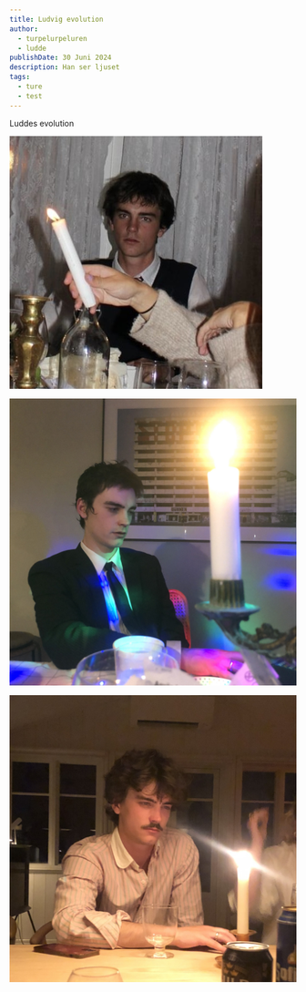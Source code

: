 ```yaml
---
title: Ludvig evolution
author:
  - turpelurpeluren
  - ludde
publishDate: 30 Juni 2024
description: Han ser ljuset
tags:
  - ture
  - test
---
```


 Luddes evolution

![Vårmiddagen? 2021? 2020?](src/assets/img_2698.jpeg "Ludde")

![Nyår 2024](src/assets/img_3104.jpeg)

![Midsommar 2024](src/assets/img_4660.jpeg)

